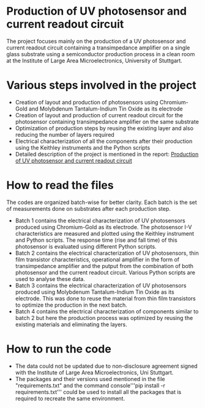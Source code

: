 # Production of UV photosensor and current readout circuit
The project focuses mainly on the production of a UV photosensor and current readout circuit containing a transimpedance amplifier on a single glass substrate using a semiconductor production process in a clean room at the Institute of Large Area Microelectronics, University of Stuttgart.

# Various steps involved in the project
- Creation of layout and production of photosensors using Chromium-Gold and Molybdenum Tantalum-Indium Tin Oxide as its electrode
- Creation of layout and production of current readout circuit for the photosensor containing transimpedance amplifier on the same substrate
- Optimization of production steps by reusing the existing layer and also reducing the number of layers required
- Electrical characterization of all the components after their production using the Keithley instruments and the Python scripts
- Detailed description of the project is mentioned in the report: [Production of UV photosensor and current readout circuit](https://drive.google.com/file/d/1Ng5pi7pYeUGtu5qTg4N3Vx0-dnfdbjn2/view?usp=sharing)

# How to read the files
The codes are organized batch-wise for better clarity. Each batch is the set of measurements done on substrates after each production step.
- Batch 1 contains the electrical characterization of UV photosensors produced using Chromium-Gold as its electrode. The photosensor I-V characteristics are measured and plotted using the Keithley instrument and Python scripts. The response time (rise and fall time) of this photosensor is evaluated using different Python scripts.
- Batch 2 contains the electrical characterization of UV photosensors, thin film transistor characteristics, operational amplifier in the form of transimpedance amplifier and the putput from the combination of both photosensor and the current readout circuit. Various Python scripts are used to analyse these data.
- Batch 3 contains the electrical characterization of UV photosensors produced using Molybdenum Tantalum-Indium Tin Oxide as its electrode. This was done to reuse the material from thin film transistors to optimize the production in the next batch.
- Batch 4 contains the electrical characterization of components similar to batch 2 but here the production process was optimized by reusing the existing materials and eliminating the layers.

# How to run the code
- The data could not be updated due to non-disclosure agreement signed with the Institute of Large Area Microelectronics, Uni Stuttgart.
- The packages and their versions used mentioned in the file "requirements.txt" and the command console'''pip install -r requirements.txt''' could be used to install all the packages that is required to recreate the same environment.

